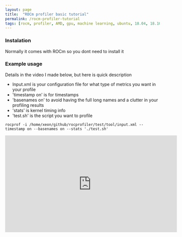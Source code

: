 ```yaml
---
layout: page
title:  "ROCm profiler basic tutorial"
permalink: /rocm-profiler-tutorial
tags: [rocm, profiler, AMD, gpu, machine learning, ubuntu, 18.04, 18.10, 19.04]
---
```




### Instalation

Normally it comes with ROCm so you dont need to install it


### Example usage

Details in the video I made below, but here is quick description

*   Input.xml is your configuration file for what type of metrics you want in your profile
*   'timestamp on' is for timestamps
*   'basenames on' to avoid having the full long names and a clutter in your profiling results
*   'stats' is kernel timing info
*   'test.sh' is the script you want to profile

```
rocprof -i /home/xeon/github/rocprofiler/test/tool/input.xml --timestamp on --basenames on --stats './test.sh'
```


<iframe width="560" height="315" src="https://www.youtube.com/embed/Kb50mnJGaUc" frameborder="0" allow="accelerometer; autoplay; encrypted-media; gyroscope; picture-in-picture" allowfullscreen></iframe>